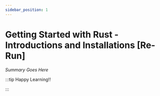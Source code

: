 ```yaml
---
sidebar_position: 1
---
```


# Getting Started with Rust - Introductions and Installations [Re-Run]

_Summary Goes Here_

:::tip Happy Learning!!

<QuestButton text="Go To Quest" />

:::


